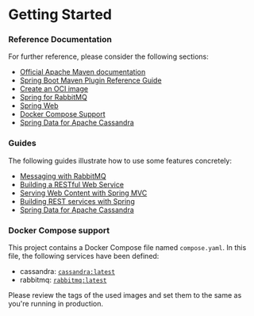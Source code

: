 # Getting Started

### Reference Documentation
For further reference, please consider the following sections:

* [Official Apache Maven documentation](https://maven.apache.org/guides/index.html)
* [Spring Boot Maven Plugin Reference Guide](https://docs.spring.io/spring-boot/docs/3.2.4/maven-plugin/reference/html/)
* [Create an OCI image](https://docs.spring.io/spring-boot/docs/3.2.4/maven-plugin/reference/html/#build-image)
* [Spring for RabbitMQ](https://docs.spring.io/spring-boot/docs/3.2.4/reference/htmlsingle/index.html#messaging.amqp)
* [Spring Web](https://docs.spring.io/spring-boot/docs/3.2.4/reference/htmlsingle/index.html#web)
* [Docker Compose Support](https://docs.spring.io/spring-boot/docs/3.2.4/reference/htmlsingle/index.html#features.docker-compose)
* [Spring Data for Apache Cassandra](https://docs.spring.io/spring-boot/docs/3.2.4/reference/htmlsingle/index.html#data.nosql.cassandra)

### Guides
The following guides illustrate how to use some features concretely:

* [Messaging with RabbitMQ](https://spring.io/guides/gs/messaging-rabbitmq/)
* [Building a RESTful Web Service](https://spring.io/guides/gs/rest-service/)
* [Serving Web Content with Spring MVC](https://spring.io/guides/gs/serving-web-content/)
* [Building REST services with Spring](https://spring.io/guides/tutorials/rest/)
* [Spring Data for Apache Cassandra](https://spring.io/guides/gs/accessing-data-cassandra/)

### Docker Compose support
This project contains a Docker Compose file named `compose.yaml`.
In this file, the following services have been defined:

* cassandra: [`cassandra:latest`](https://hub.docker.com/_/cassandra)
* rabbitmq: [`rabbitmq:latest`](https://hub.docker.com/_/rabbitmq)

Please review the tags of the used images and set them to the same as you're running in production.

